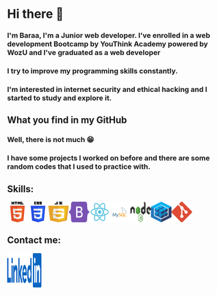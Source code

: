 # Hi there 👋

### I'm Baraa, I'm a Junior web developer. I've enrolled in a web development Bootcamp by YouThink Academy powered by WozU and I've graduated as a web developer 
### I try to improve my programming skills constantly.
### I'm interested in internet security and ethical hacking and I started to study and explore it.

## What you find in my GitHub
### Well, there is not much 😁

### I have some projects I worked on before and there are some random codes that I used to practice with.

## Skills:

<img src="https://github.com/BARAA-201/BARAA-201/blob/main/logos/html5-with-wordmark-color.svg"  alt="pic" align="left" height="48" width="48" >  
<img src="https://github.com/BARAA-201/BARAA-201/blob/main/logos/css-3-svgrepo-com.svg" alt="pic" align="left" height="48" width="48" >  
<img src="https://github.com/BARAA-201/BARAA-201/blob/main/logos/javascript.svg" alt="pic" align="left" height="48" width="48" ></a>  
<img src="https://github.com/BARAA-201/BARAA-201/blob/main/logos/bootstrap-5-seeklogo.com.svg" alt="pic" align="left" height="48" width="48" >  
<img src="https://github.com/BARAA-201/BARAA-201/blob/main/logos/react-seeklogo.com.svg" align="left" alt="pic" height="48" width="48" >  
<img src="https://github.com/BARAA-201/BARAA-201/blob/main/logos/mysql-logo-svgrepo-com.svg" alt="pic" align="left" height="48" width="48" >  
<img src="https://github.com/BARAA-201/BARAA-201/blob/main/logos/nodejs-seeklogo.com.svg" alt="pic" align="left" height="48" width="48" >
<img src="https://github.com/BARAA-201/BARAA-201/blob/main/logos/sequelize-seeklogo.com.svg"  alt="pic" align="left" height="48" width="48" >  
<img src="https://github.com/BARAA-201/BARAA-201/blob/main/logos/git-seeklogo.com.svg"  alt="pic" align="left" height="48" width="48" > 
<br />   
 
 
  &nbsp;  

## Contact me:
<a href="https://www.linkedin.com/in/albaraa-abdo/"><img src="https://github.com/BARAA-201/BARAA-201/blob/main/logos/linkedin-seeklogo.com.svg" align="left" height="80" width="80" >







